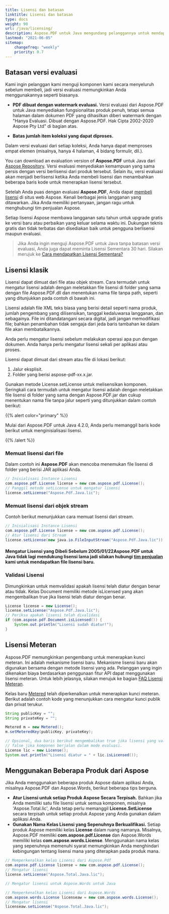 ```yaml
---
title: Lisensi dan batasan
linktitle: Lisensi dan batasan
type: docs
weight: 90
url: /java/licensing/
description: Aspose.PDF untuk Java mengundang pelanggannya untuk mendapatkan lisensi Klasik dan Lisensi Terukur. Serta menggunakan lisensi terbatas untuk lebih mengeksplorasi produk.
lastmod: "2021-06-05"
sitemap:
    changefreq: "weekly"
    priority: 0.7
---
```


## Batasan versi evaluasi

Kami ingin pelanggan kami menguji komponen kami secara menyeluruh sebelum membeli, jadi versi evaluasi memungkinkan Anda menggunakannya seperti biasanya.

- **PDF dibuat dengan watermark evaluasi.** Versi evaluasi dari Aspose.PDF untuk Java menyediakan fungsionalitas produk penuh, tetapi semua halaman dalam dokumen PDF yang dihasilkan diberi watermark dengan "Hanya Evaluasi. Dibuat dengan Aspose.PDF. Hak Cipta 2002-2020 Aspose Pty Ltd" di bagian atas.

- **Batas jumlah item koleksi yang dapat diproses.**

Dalam versi evaluasi dari setiap koleksi, Anda hanya dapat memproses empat elemen (misalnya, hanya 4 halaman, 4 bidang formulir, dll.).

You can download an evaluation version of **Aspose.PDF** untuk Java dari [Aspose Repository](https://repository.aspose.com/webapp/#/artifacts/browse/tree/General/repo/com/aspose/aspose-pdf). Versi evaluasi menyediakan kemampuan yang sama persis dengan versi berlisensi dari produk tersebut. Selain itu, versi evaluasi akan menjadi berlisensi ketika Anda membeli lisensi dan menambahkan beberapa baris kode untuk menerapkan lisensi tersebut.

Setelah Anda puas dengan evaluasi **Aspose.PDF**, Anda dapat [membeli lisensi](https://purchase.aspose.com/) di situs web Aspose. Kenali berbagai jenis langganan yang ditawarkan. Jika Anda memiliki pertanyaan, jangan ragu untuk menghubungi tim penjualan Aspose.

Setiap lisensi Aspose membawa langganan satu tahun untuk upgrade gratis ke versi baru atau perbaikan yang keluar selama waktu ini. Dukungan teknis gratis dan tidak terbatas dan disediakan baik untuk pengguna berlisensi maupun evaluasi.

>Jika Anda ingin menguji Aspose.PDF untuk Java tanpa batasan versi evaluasi, Anda juga dapat meminta Lisensi Sementara 30 hari.
 Silakan merujuk ke [Cara mendapatkan Lisensi Sementara?](https://purchase.aspose.com/temporary-license)

## Lisensi klasik

Lisensi dapat dimuat dari file atau objek stream. Cara termudah untuk mengatur lisensi adalah dengan meletakkan file lisensi di folder yang sama dengan file Aspose.PDF.dll dan menentukan nama file tanpa path, seperti yang ditunjukkan pada contoh di bawah ini.

Lisensi adalah file XML teks biasa yang berisi detail seperti nama produk, jumlah pengembang yang dilisensikan, tanggal kedaluwarsa langganan, dan sebagainya. File ini ditandatangani secara digital, jadi jangan memodifikasi file; bahkan penambahan tidak sengaja dari jeda baris tambahan ke dalam file akan membatalkannya.

Anda perlu mengatur lisensi sebelum melakukan operasi apa pun dengan dokumen. Anda hanya perlu mengatur lisensi sekali per aplikasi atau proses.

Lisensi dapat dimuat dari stream atau file di lokasi berikut:

1. Jalur eksplisit.
1. Folder yang berisi aspose-pdf-xx.x.jar.

Gunakan metode License.setLicense untuk melisensikan komponen. Seringkali cara termudah untuk mengatur lisensi adalah dengan meletakkan file lisensi di folder yang sama dengan Aspose.PDF.jar dan cukup menentukan nama file tanpa jalur seperti yang ditunjukkan dalam contoh berikut:

{{% alert color="primary" %}}

Mulai dari Aspose.PDF untuk Java 4.2.0, Anda perlu memanggil baris kode berikut untuk menginisialisasi lisensi.

{{% /alert %}}

### Memuat lisensi dari file

Dalam contoh ini **Aspose.PDF** akan mencoba menemukan file lisensi di folder yang berisi JAR aplikasi Anda.

```java
// Inisialisasi Instance Lisensi
com.aspose.pdf.License license = new com.aspose.pdf.License();
// Panggil metode setLicense untuk mengatur lisensi
license.setLicense("Aspose.Pdf.Java.lic");
```
### Memuat lisensi dari objek stream

Contoh berikut menunjukkan cara memuat lisensi dari stream.

```java
// Inisialisasi Instance Lisensi
com.aspose.pdf.License license = new com.aspose.pdf.License();
// Atur lisensi dari Stream
license.setLicense(new java.io.FileInputStream("Aspose.Pdf.Java.lic"));
```

#### Mengatur Lisensi yang Dibeli Sebelum 2005/01/22**Aspose.PDF** untuk Java tidak lagi mendukung lisensi lama jadi silakan hubungi [tim penjualan](https://company.aspose.com/contact) kami untuk mendapatkan file lisensi baru.

### Validasi Lisensi

Dimungkinkan untuk memvalidasi apakah lisensi telah diatur dengan benar atau tidak. Kelas Document memiliki metode isLicensed yang akan mengembalikan true jika lisensi telah diatur dengan benar.

```java
License license = new License();
license.setLicense("Aspose.Pdf.Java.lic");
// Periksa apakah lisensi telah divalidasi
if (com.aspose.pdf.Document.isLicensed()) {
    System.out.println("Lisensi sudah diatur!");
}
```
## Lisensi Meteran

Aspose.PDF memungkinkan pengembang untuk menerapkan kunci meteran. Ini adalah mekanisme lisensi baru. Mekanisme lisensi baru akan digunakan bersama dengan metode lisensi yang ada. Pelanggan yang ingin dikenakan biaya berdasarkan penggunaan fitur API dapat menggunakan lisensi meteran. Untuk lebih jelasnya, silakan merujuk ke bagian [FAQ Lisensi Meteran](https://purchase.aspose.com/faqs/licensing/metered).

Kelas baru [Metered](https://reference.aspose.com/pdf/java/com.aspose.pdf/Metered) telah diperkenalkan untuk menerapkan kunci meteran.
 Berikut adalah contoh kode yang menunjukkan cara mengatur kunci publik dan privat terukur.

```java
String publicKey = "";
String privateKey = "";

Metered m = new Metered();
m.setMeteredKey(publicKey, privateKey);

// Opsional, dua baris berikut mengembalikan true jika lisensi yang valid telah diterapkan;
// false jika komponen berjalan dalam mode evaluasi.
License lic = new License();
System.out.println("Lisensi diatur = " + lic.isLicensed());
```
## Menggunakan Beberapa Produk dari Aspose

Jika Anda menggunakan beberapa produk Aspose dalam aplikasi Anda, misalnya Aspose.PDF dan Aspose.Words, berikut beberapa tips berguna.

- **Atur Lisensi untuk setiap Produk Aspose Secara Terpisah.** Bahkan jika Anda memiliki satu file lisensi untuk semua komponen, misalnya 'Aspose.Total.lic', Anda tetap perlu memanggil **License.SetLicense** secara terpisah untuk setiap produk Aspose yang Anda gunakan dalam aplikasi Anda.
- **Gunakan Nama Kelas Lisensi yang Sepenuhnya Berkualifikasi.** Setiap produk Aspose memiliki kelas **License** dalam ruang namanya. Misalnya, Aspose.PDF memiliki **com.aspose.pdf.License** dan Aspose.Words memiliki kelas **com.aspose.words.License**. Menggunakan nama kelas yang sepenuhnya memenuhi syarat memungkinkan Anda menghindari kebingungan tentang lisensi mana yang diterapkan pada produk mana.

```java
// Memperkenalkan kelas Lisensi dari Aspose.Pdf
com.aspose.pdf.License license = new com.aspose.pdf.License();
// Mengatur lisensi
license.setLicense("Aspose.Total.Java.lic");

// Mengatur lisensi untuk Aspose.Words untuk Java

// Memperkenalkan kelas Lisensi dari Aspose.Words
com.aspose.words.License licenseaw = new com.aspose.words.License();
// Mengatur lisensi
licenseaw.setLicense("Aspose.Total.Java.lic");
```